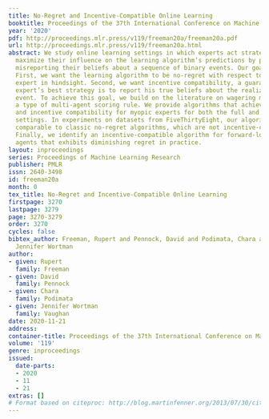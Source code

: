 ```yaml
---
title: No-Regret and Incentive-Compatible Online Learning
booktitle: Proceedings of the 37th International Conference on Machine Learning
year: '2020'
pdf: http://proceedings.mlr.press/v119/freeman20a/freeman20a.pdf
url: http://proceedings.mlr.press/v119/freeman20a.html
abstract: We study online learning settings in which experts act strategically to
  maximize their influence on the learning algorithm’s predictions by potentially
  misreporting their beliefs about a sequence of binary events. Our goal is twofold.
  First, we want the learning algorithm to be no-regret with respect to the best-fixed
  expert in hindsight. Second, we want incentive compatibility, a guarantee that each
  expert’s best strategy is to report his true beliefs about the realization of each
  event. To achieve this goal, we build on the literature on wagering mechanisms,
  a type of multi-agent scoring rule. We provide algorithms that achieve no regret
  and incentive compatibility for myopic experts for both the full and partial information
  settings. In experiments on datasets from FiveThirtyEight, our algorithms have regret
  comparable to classic no-regret algorithms, which are not incentive-compatible.
  Finally, we identify an incentive-compatible algorithm for forward-looking strategic
  agents that exhibits diminishing regret in practice.
layout: inproceedings
series: Proceedings of Machine Learning Research
publisher: PMLR
issn: 2640-3498
id: freeman20a
month: 0
tex_title: No-Regret and Incentive-Compatible Online Learning
firstpage: 3270
lastpage: 3279
page: 3270-3279
order: 3270
cycles: false
bibtex_author: Freeman, Rupert and Pennock, David and Podimata, Chara and Vaughan,
  Jennifer Wortman
author:
- given: Rupert
  family: Freeman
- given: David
  family: Pennock
- given: Chara
  family: Podimata
- given: Jennifer Wortman
  family: Vaughan
date: 2020-11-21
address: 
container-title: Proceedings of the 37th International Conference on Machine Learning
volume: '119'
genre: inproceedings
issued:
  date-parts:
  - 2020
  - 11
  - 21
extras: []
# Format based on citeproc: http://blog.martinfenner.org/2013/07/30/citeproc-yaml-for-bibliographies/
---
```

